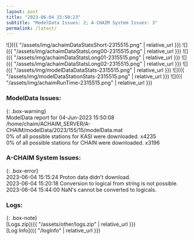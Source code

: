 ```yaml
---
layout: post
title: "2023-06-04 15:50:23"
subtitle: "ModelData Issues: 2; A-CHAIM System Issues: 3"
permalink: /latest/
---
```


![]({{ "/assets/img/achaimDataStatsShort-2315515.png" | relative_url }})
![]({{ "/assets/img/achaimDataStatsLong00-2315515.png" | relative_url }})
![]({{ "/assets/img/achaimDataStatsLong01-2315515.png" | relative_url }})
![]({{ "/assets/img/achaimDataStatsLong02-2315515.png" | relative_url }})
![]({{ "/assets/img/modelDataDataStats-2315515.png" | relative_url }})
![]({{ "/assets/img/modelDataStationStats-2315515.png" | relative_url }})
![]({{ "/assets/img/achaimRunTime-2315515.png" | relative_url }})


### ModelData Issues:  
  
{: .box-warning}  
 ModelData report for 04-Jun-2023 15:50:08   
 /home/chaim/ACHAIM_SERVER/A-CHAIM/modelData/2023/155/15/modelData.mat   
 0% of all possible stations for KASI were downloaded. x4235   
 0% of all possible stations for CHAIN were downloaded. x3196   
  
### A-CHAIM System Issues:  
  
{: .box-error}  
2023-06-04 15:15:24 Proton data didn't download.  
2023-06-04 15:20:18 Conversion to logical from string is not possible.  
2023-06-04 15:44:00 NaN's cannot be converted to logicals.  

### Logs:  
  
{: .box-note}  
[Logs.zip]({{ "/assets/other/logs.zip" | relative_url }})  
[Log Info]({{ "/logInfo" | relative_url }})  
